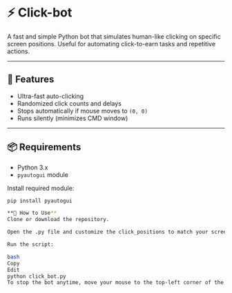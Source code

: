 # ⚡ Click-bot

A fast and simple Python bot that simulates human-like clicking on specific screen positions. Useful for automating click-to-earn tasks and repetitive actions.

---

## 🔧 Features

- Ultra-fast auto-clicking
- Randomized click counts and delays
- Stops automatically if mouse moves to `(0, 0)`
- Runs silently (minimizes CMD window)

---

## 📦 Requirements

- Python 3.x
- `pyautogui` module

Install required module:

```bash
pip install pyautogui

**🚀 How to Use**
Clone or download the repository.

Open the .py file and customize the click_positions to match your screen.

Run the script:

bash
Copy
Edit
python click_bot.py
To stop the bot anytime, move your mouse to the top-left corner of the screen.
